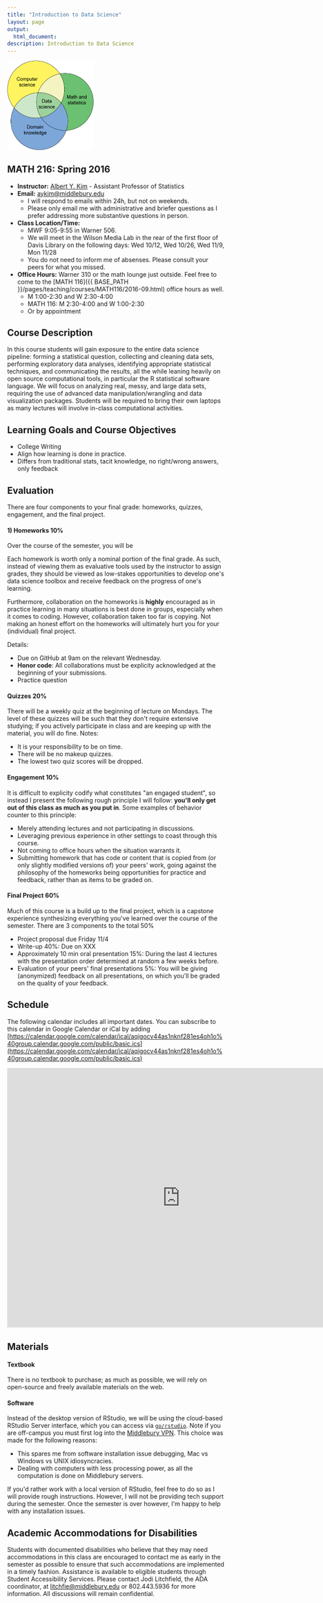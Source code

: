 ```yaml
---
title: "Introduction to Data Science"
layout: page
output:
  html_document: 
description: Introduction to Data Science
---
```


<img src="data_science_1.png" alt="Drawing" style="width: 200px;"/>

## MATH 216: Spring 2016

* **Instructor:** [Albert Y. Kim](http://community.middlebury.edu/~aykim/) - Assistant Professor of Statistics
* **Email:** [aykim@middlebury.edu](aykim@middlebury.edu)
    + I will respond to emails within 24h, but not on weekends.
    + Please only email me with administrative and briefer questions as I prefer addressing more substantive questions in person.
* **Class Location/Time:**
    + MWF 9:05-9:55 in Warner 506.
    + We will meet in the Wilson Media Lab in the rear of the first floor of Davis Library on the following days: Wed 10/12, Wed 10/26, Wed 11/9, Mon 11/28
    + You do not need to inform me of absenses. Please consult your peers for what you missed.
* **Office Hours:** Warner 310 or the math lounge just outside. Feel free to come to the [MATH 116]({{ BASE_PATH }}/pages/teaching/courses/MATH116/2016-09.html) office hours as well. 
    + M 1:00-2:30 and W 2:30-4:00
    + MATH 116: M 2:30-4:00 and W 1:00-2:30
    + Or by appointment



## Course Description

In this course students will gain exposure to the entire data science pipeline: forming a statistical question, collecting and cleaning data sets, performing exploratory data analyses, identifying appropriate statistical techniques, and communicating the results, all the while leaning heavily on open source computational tools, in particular the R statistical software language. We will focus on analyzing real, messy, and large data sets, requiring the use of advanced data manipulation/wrangling and data visualization packages. Students will be required to bring their own laptops as many lectures will involve in-class computational activities.



## Learning Goals and Course Objectives

* College Writing
* Align how learning is done in practice.
* Differs from traditional stats, tacit knowledge, no right/wrong answers, only feedback


## Evaluation

There are four components to your final grade: homeworks, quizzes, engagement, and the final project.

#### 1) Homeworks 10%

Over the course of the semester, you will be 

Each homework is worth only a nominal portion of the final grade. As such, 
instead of viewing them as evaluative tools used by the instructor to assign 
grades, they should be viewed as low-stakes opportunities to develop one's data science 
toolbox and receive feedback on the progress of one's learning. 

Furthermore, collaboration on the homeworks is **highly** encouraged as in 
practice learning in many situations is best done in groups, especially when it
comes to coding. However, collaboration taken too far is copying. Not making an
honest effort on the homeworks will ultimately hurt you for your (individual) 
final project.

Details:

* Due on GitHub at 9am on the relevant Wednesday.
* **Honor code**: All collaborations must be explicity acknowledged at the beginning of your submissions.
* Practice question


#### Quizzes 20%

There will be a weekly quiz at the beginning of lecture on Mondays. The level of
these quizzes will be such that they don't require extensive studying; if you 
actively participate in class and are keeping up with the material, you will do
fine. Notes:

* It is your responsibility to be on time.
* There will be no makeup quizzes.
* The lowest two quiz scores will be dropped.


#### Engagement 10%

It is difficult to explicity codify what constitutes "an engaged student", so 
instead I present the following rough principle I will follow: **you'll only get
out of this class as much as you put in**. Some examples of behavior counter to this
principle:

* Merely attending lectures and not participating in discussions.
* Leveraging previous experience in other settings to coast through this course.
* Not coming to office hours when the situation warrants it. 
* Submitting homework that has code or content that is copied from (or only
slightly modified versions of) your peers' work, going against the philosophy of
the homeworks being opportunities for practice and feedback, rather than as items 
to be graded on.


#### Final Project 60%

Much of this course is a build up to the final project, which is a capstone
experience synthesizing everything you've learned over the course of the
semester. There are 3 components to the total 50%

* Project proposal due Friday 11/4
* Write-up 40%: Due on XXX
* Approximately 10 min oral presentation 15%: During the last 4 lectures with the presentation order determined at random a few weeks before. 
* Evaluation of your peers' final presentations 5%: You will be giving (anonymized) feedback on all presentations, on which you'll be graded
on the quality of your feedback.  



## Schedule

The following calendar includes all important dates. You can subscribe to this calendar
in Google Calendar or iCal by adding [https://calendar.google.com/calendar/ical/aqigocv44as1nknf281es4oh1o%40group.calendar.google.com/public/basic.ics](https://calendar.google.com/calendar/ical/aqigocv44as1nknf281es4oh1o%40group.calendar.google.com/public/basic.ics)

<iframe src="https://calendar.google.com/calendar/embed?showTitle=0&amp;showDate=0&amp;showPrint=0&amp;showCalendars=0&amp;showTz=0&amp;mode=AGENDA&amp;height=600&amp;wkst=1&amp;bgcolor=%23FFFFFF&amp;src=aqigocv44as1nknf281es4oh1o%40group.calendar.google.com&amp;color=%23853104&amp;ctz=America%2FToronto" style="border-width:0" width="800" height="600" frameborder="0" scrolling="no"></iframe>







## Materials

#### Textbook

There is no textbook to purchase; as much as possible, we will rely on open-source and freely available materials on the web.

#### Software

Instead of the desktop version of RStudio, we will be using the cloud-based RStudio Server interface, which you can access via [`go/rstudio`](https://rstudio.middlebury.edu/). Note if you are off-campus you must first log into the [Middlebury VPN](http://mediawiki.middlebury.edu/wiki/LIS/Off-campus_Access).  This choice was made for the following reasons:

* This spares me from software installation issue debugging, Mac vs Windows vs UNIX idiosyncracies.
* Dealing with computers with less processing power, as all the computation is done on Middlebury servers. 

If you'd rather work with a local version of RStudio, feel free to do so as I will provide rough instructions. 
However, I will not be providing tech support during the semester. Once the semester is over however, I'm 
happy to help with any installation issues. 










## Academic Accommodations for Disabilities

Students with documented disabilities who believe that they may need accommodations in this class are encouraged to contact me as early in the semester as possible to ensure that such accommodations are implemented in a timely fashion. Assistance is available to eligible students through Student Accessibility Services. Please contact Jodi Litchfield, the ADA coordinator, at [litchfie@middlebury.edu](litchfie@middlebury.edu) or 802.443.5936 for more information. All discussions will remain confidential.
